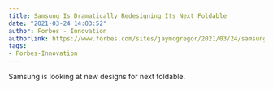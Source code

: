 ```yaml
---
title: Samsung Is Dramatically Redesigning Its Next Foldable
date: "2021-03-24 14:03:52"
author: Forbes - Innovation
authorlink: https://www.forbes.com/sites/jaymcgregor/2021/03/24/samsung-is-dramatically-redesigning-its-next-foldable/
tags:
- Forbes-Innovation
---
```

Samsung is looking at new designs for next foldable.